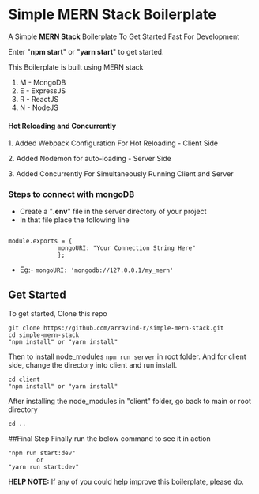 # Simple MERN Stack Boilerplate
<p>A Simple <b>MERN Stack</b> Boilerplate To Get Started Fast For Development</p>
<p>Enter "<b>npm start</b>" or "<b>yarn start</b>" to get started.</p>
<p>This Boilerplate is built using MERN stack</p>
<ol>
    <li>M - MongoDB</li>
    <li>E - ExpressJS</li>
    <li>R - ReactJS</li>
    <li>N - NodeJS</li>
</ol>

#### Hot Reloading and Concurrently
<p>1. Added Webpack Configuration For Hot Reloading - Client Side</p>
<p>2. Added Nodemon for auto-loading - Server Side</p>
<p>3. Added Concurrently For Simultaneously Running Client and Server</p>

### Steps to connect with mongoDB
<ul>
    <li>Create a "<b>.env</b>" file in the server directory of your project</li>
    <li>In that file place the following line</li>
</ul>
<code>
module.exports = { 
              mongoURI: "Your Connection String Here"
              };
</code>
<ul>
    <li>Eg:- <code>mongoURI: 'mongodb://127.0.0.1/my_mern'</code></li>
</ul>

## Get Started
To get started, Clone this repo

```
git clone https://github.com/arravind-r/simple-mern-stack.git
cd simple-mern-stack
"npm install" or "yarn install"
```

Then to install node_modules `npm run server` in root folder.
And for client side, change the directory into client and run install.

```
cd client
"npm install" or "yarn install"
```

After installing the node_modules in "client" folder, go back to main or root directory
```
cd ..
```

##Final Step
Finally run the below command to see it in action
```
"npm run start:dev"
        or
"yarn run start:dev"
```

<b>HELP NOTE:</b>
If any of you could help improve this boilerplate, please do.